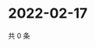 # 2022-02-17

共 0 条

<!-- BEGIN WEIBO -->
<!-- 最后更新时间 Thu Feb 17 2022 00:01:11 GMT+0800 (China Standard Time) -->

<!-- END WEIBO -->
